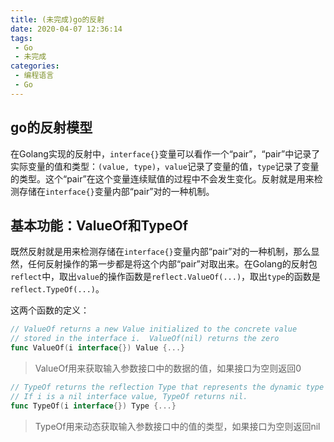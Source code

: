 ```yaml
---
title: (未完成)go的反射
date: 2020-04-07 12:36:14
tags: 
 - Go
 - 未完成
categories: 
 - 编程语言
 - Go
---
```


## go的反射模型

在Golang实现的反射中，`interface{}`变量可以看作一个“pair”，“pair”中记录了实际变量的值和类型：`(value, type)`，`value`记录了变量的值，`type`记录了变量的类型。这个“pair”在这个变量连续赋值的过程中不会发生变化。反射就是用来检测存储在`interface{}`变量内部“pair”对的一种机制。

## 基本功能：ValueOf和TypeOf

既然反射就是用来检测存储在`interface{}`变量内部“pair”对的一种机制，那么显然，任何反射操作的第一步都是将这个内部“pair”对取出来。在Golang的反射包`reflect`中，取出`value`的操作函数是`reflect.ValueOf(...)`，取出`type`的函数是`reflect.TypeOf(...)`。

这两个函数的定义：

```go
// ValueOf returns a new Value initialized to the concrete value
// stored in the interface i.  ValueOf(nil) returns the zero 
func ValueOf(i interface{}) Value {...}
```

>ValueOf用来获取输入参数接口中的数据的值，如果接口为空则返回0

```go
// TypeOf returns the reflection Type that represents the dynamic type of i.
// If i is a nil interface value, TypeOf returns nil.
func TypeOf(i interface{}) Type {...}
```

>TypeOf用来动态获取输入参数接口中的值的类型，如果接口为空则返回nil

## 
